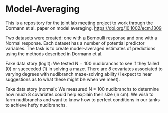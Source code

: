# Model-Averaging

This is a repository for the joint lab meeting project to work through the Dormann et al. paper on model averaging. 
https://doi.org/10.1002/ecm.1309

Two datasets were created: one with a Bernoulli response and one with a Normal response. Each dataset has a number of potential predictor variables. The task is to create model-averaged estimates of predictions using the methods described in Dormann et al. 


Fake data story (logit):
We tested N = 100 nudibranchs to see if they failed (0) or succeeded (1) in solving a maze. There are 8 covariates associated to varying degrees with nudibranch maze-solving ability (I expect to hear suggestions as to what these might be when we meet).

Fake data story (normal):
We measured N = 100 nudibranchs to determine how much 8 covariates could help explain their size (in cm). We wish to farm nudibranchs and want to know how to perfect conditions in our tanks to achieve hefty nudibranchs.
